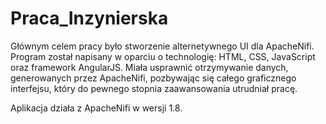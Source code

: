 # Praca_Inzynierska
Głównym celem pracy było stworzenie alternetywnego UI dla ApacheNifi.
Program został napisany w oparciu o technologię: HTML, CSS, JavaScript oraz framework AngularJS.
Miała usprawnić otrzymywanie danych, generowanych przez ApacheNifi, pozbywając się całego graficznego interfejsu, który do pewnego stopnia zaawansowania utrudniał pracę.

Aplikacja działa z ApacheNifi w wersji 1.8.
